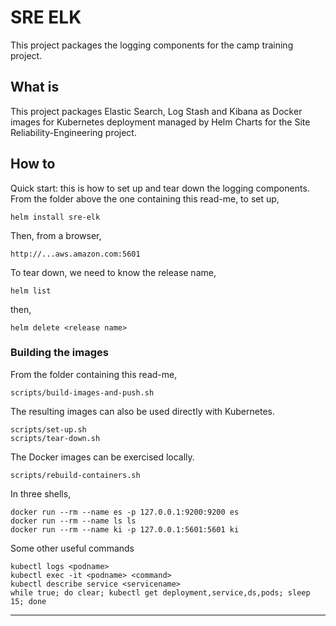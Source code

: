 
# SRE ELK
This project packages the logging components for the camp training project.

## What is
This project packages Elastic Search, Log Stash and Kibana as Docker images for Kubernetes deployment managed by Helm Charts for the Site Reliability-Engineering project.

## How to
Quick start: this is how to set up and tear down the logging components.  From the folder above the one containing this read-me, to set up,

    helm install sre-elk

Then, from a browser,

    http://...aws.amazon.com:5601

To tear down, we need to know the release name,
    
    helm list
    
then,

    helm delete <release name>

### Building the images
From the folder containing this read-me,

    scripts/build-images-and-push.sh

The resulting images can also be used directly with Kubernetes.

    scripts/set-up.sh
    scripts/tear-down.sh

The Docker images can be exercised locally.

    scripts/rebuild-containers.sh

In three shells,

    docker run --rm --name es -p 127.0.0.1:9200:9200 es
    docker run --rm --name ls ls
    docker run --rm --name ki -p 127.0.0.1:5601:5601 ki

Some other useful commands

    kubectl logs <podname>
    kubectl exec -it <podname> <command>
    kubectl describe service <servicename>
    while true; do clear; kubectl get deployment,service,ds,pods; sleep 15; done

---
